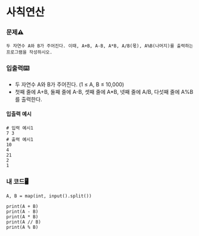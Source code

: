 # 사칙연산

### 문제⚠️
```
두 자연수 A와 B가 주어진다. 이때, A+B, A-B, A*B, A/B(몫), A%B(나머지)를 출력하는 프로그램을 작성하시오. 
```

### 입출력⌨️
* 두 자연수 A와 B가 주어진다. (1 ≤ A, B ≤ 10,000)
* 첫째 줄에 A+B, 둘째 줄에 A-B, 셋째 줄에 A*B, 넷째 줄에 A/B, 다섯째 줄에 A%B를 출력한다.

#### 입출력 예시
```
# 입력 예시1
7 3
# 출력 예시1
10
4
21
2
1
```

### 내 코드🖥️
```
A, B = map(int, input().split())

print(A + B)
print(A - B)
print(A * B)
print(A // B)
print(A % B)
```

